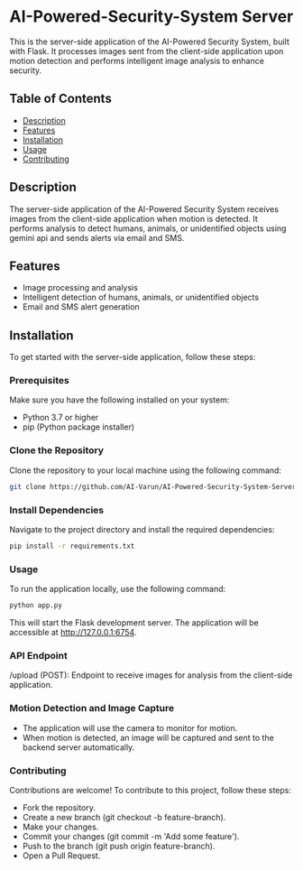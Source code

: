 
# AI-Powered-Security-System Server

This is the server-side application of the AI-Powered  Security System, built with Flask. It processes images sent from the client-side application upon motion detection and performs intelligent image analysis to enhance security.

## Table of Contents

- [Description](#description)
- [Features](#features)
- [Installation](#installation)
- [Usage](#usage)
- [Contributing](#contributing)

## Description

The server-side application of the AI-Powered Security System receives images from the client-side application when motion is detected. It performs analysis to detect humans, animals, or unidentified objects using gemini api and sends alerts via email and SMS.

## Features

- Image processing and analysis
- Intelligent detection of humans, animals, or unidentified objects
- Email and SMS alert generation

## Installation

To get started with the server-side application, follow these steps:

### Prerequisites

Make sure you have the following installed on your system:

- Python 3.7 or higher
- pip (Python package installer)

### Clone the Repository

Clone the repository to your local machine using the following command:

```bash
git clone https://github.com/AI-Varun/AI-Powered-Security-System-Server.git
```
### Install Dependencies
Navigate to the project directory and install the required dependencies:

```bash
pip install -r requirements.txt
```
### Usage
To run the application locally, use the following command:
```bash
python app.py
```

This will start the Flask development server. The application will be accessible at http://127.0.0.1:6754.

### API Endpoint
/upload (POST): Endpoint to receive images for analysis from the client-side application.

### Motion Detection and Image Capture
* The application will use the camera to monitor for motion.
* When motion is detected, an image will be captured and sent to the backend server automatically.


### Contributing
Contributions are welcome! To contribute to this project, follow these steps:

* Fork the repository.
* Create a new branch (git checkout -b feature-branch).
* Make your changes.
* Commit your changes (git commit -m 'Add some feature').
* Push to the branch (git push origin feature-branch).
* Open a Pull Request.
